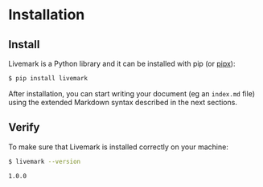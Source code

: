 # Installation

## Install

Livemark is a Python library and it can be installed with pip (or [pipx](https://pypa.github.io/pipx/)):

```bash
$ pip install livemark
```

After installation, you can start writing your document (eg an `index.md` file) using the extended Markdown syntax described in the next sections.

## Verify

To make sure that Livemark is installed correctly on your machine:

```bash
$ livemark --version
```
```
1.0.0
```
